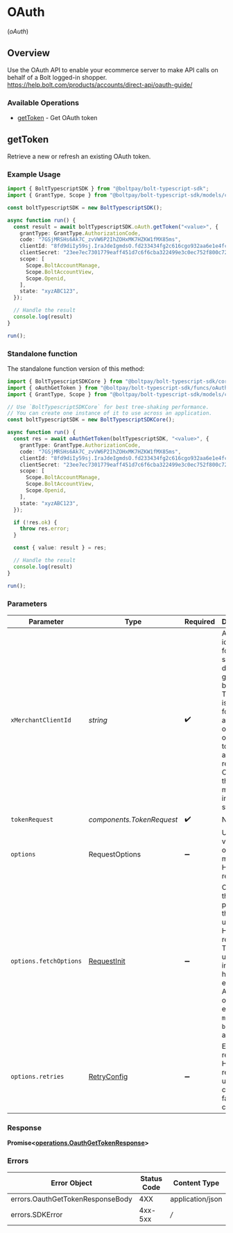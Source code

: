 # OAuth
(*oAuth*)

## Overview

Use the OAuth API to enable your ecommerce server to make API calls on behalf of a Bolt logged-in shopper.
<https://help.bolt.com/products/accounts/direct-api/oauth-guide/>

### Available Operations

* [getToken](#gettoken) - Get OAuth token

## getToken

Retrieve a new or refresh an existing OAuth token.

### Example Usage

```typescript
import { BoltTypescriptSDK } from "@boltpay/bolt-typescript-sdk";
import { GrantType, Scope } from "@boltpay/bolt-typescript-sdk/models/components";

const boltTypescriptSDK = new BoltTypescriptSDK();

async function run() {
  const result = await boltTypescriptSDK.oAuth.getToken("<value>", {
    grantType: GrantType.AuthorizationCode,
    code: "7GSjMRSHs6Ak7C_zvVW6P2IhZOHxMK7HZKW1fMX85ms",
    clientId: "8fd9diIy59sj.IraJdeIgmdsO.fd233434fg2c616cgo932aa6e1e4fc627a9385045gr395222a127gi93c595rg4",
    clientSecret: "23ee7ec7301779eaff451d7c6f6cba322499e3c0ec752f800c72a8f99217e3a8",
    scope: [
      Scope.BoltAccountManage,
      Scope.BoltAccountView,
      Scope.Openid,
    ],
    state: "xyzABC123",
  });

  // Handle the result
  console.log(result)
}

run();
```

### Standalone function

The standalone function version of this method:

```typescript
import { BoltTypescriptSDKCore } from "@boltpay/bolt-typescript-sdk/core.js";
import { oAuthGetToken } from "@boltpay/bolt-typescript-sdk/funcs/oAuthGetToken.js";
import { GrantType, Scope } from "@boltpay/bolt-typescript-sdk/models/components";

// Use `BoltTypescriptSDKCore` for best tree-shaking performance.
// You can create one instance of it to use across an application.
const boltTypescriptSDK = new BoltTypescriptSDKCore();

async function run() {
  const res = await oAuthGetToken(boltTypescriptSDK, "<value>", {
    grantType: GrantType.AuthorizationCode,
    code: "7GSjMRSHs6Ak7C_zvVW6P2IhZOHxMK7HZKW1fMX85ms",
    clientId: "8fd9diIy59sj.IraJdeIgmdsO.fd233434fg2c616cgo932aa6e1e4fc627a9385045gr395222a127gi93c595rg4",
    clientSecret: "23ee7ec7301779eaff451d7c6f6cba322499e3c0ec752f800c72a8f99217e3a8",
    scope: [
      Scope.BoltAccountManage,
      Scope.BoltAccountView,
      Scope.Openid,
    ],
    state: "xyzABC123",
  });

  if (!res.ok) {
    throw res.error;
  }

  const { value: result } = res;

  // Handle the result
  console.log(result)
}

run();
```

### Parameters

| Parameter                                                                                                                                                                                                           | Type                                                                                                                                                                                                                | Required                                                                                                                                                                                                            | Description                                                                                                                                                                                                         |
| ------------------------------------------------------------------------------------------------------------------------------------------------------------------------------------------------------------------- | ------------------------------------------------------------------------------------------------------------------------------------------------------------------------------------------------------------------- | ------------------------------------------------------------------------------------------------------------------------------------------------------------------------------------------------------------------- | ------------------------------------------------------------------------------------------------------------------------------------------------------------------------------------------------------------------- |
| `xMerchantClientId`                                                                                                                                                                                                 | *string*                                                                                                                                                                                                            | :heavy_check_mark:                                                                                                                                                                                                  | A unique identifier for a shopper's device, generated by Bolt. This header is required for proper attribution of this operation to your analytics reports. Omitting this header may result in incorrect statistics. |
| `tokenRequest`                                                                                                                                                                                                      | *components.TokenRequest*                                                                                                                                                                                           | :heavy_check_mark:                                                                                                                                                                                                  | N/A                                                                                                                                                                                                                 |
| `options`                                                                                                                                                                                                           | RequestOptions                                                                                                                                                                                                      | :heavy_minus_sign:                                                                                                                                                                                                  | Used to set various options for making HTTP requests.                                                                                                                                                               |
| `options.fetchOptions`                                                                                                                                                                                              | [RequestInit](https://developer.mozilla.org/en-US/docs/Web/API/Request/Request#options)                                                                                                                             | :heavy_minus_sign:                                                                                                                                                                                                  | Options that are passed to the underlying HTTP request. This can be used to inject extra headers for examples. All `Request` options, except `method` and `body`, are allowed.                                      |
| `options.retries`                                                                                                                                                                                                   | [RetryConfig](../../lib/utils/retryconfig.md)                                                                                                                                                                       | :heavy_minus_sign:                                                                                                                                                                                                  | Enables retrying HTTP requests under certain failure conditions.                                                                                                                                                    |

### Response

**Promise\<[operations.OauthGetTokenResponse](../../models/operations/oauthgettokenresponse.md)\>**

### Errors

| Error Object                     | Status Code                      | Content Type                     |
| -------------------------------- | -------------------------------- | -------------------------------- |
| errors.OauthGetTokenResponseBody | 4XX                              | application/json                 |
| errors.SDKError                  | 4xx-5xx                          | */*                              |
